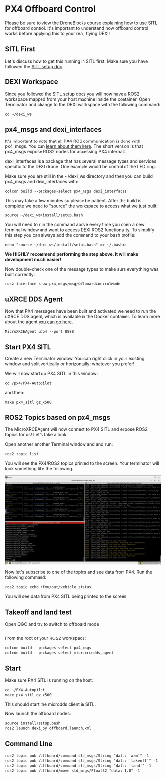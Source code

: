 # PX4 Offboard Control

Please be sure to view the DroneBlocks course explaining how to use SITL for offboard control. It's important to understand how offboard control works before applying this to your real, flying DEXI!

## SITL First

Let's discuss how to get this running in SITL first. Make sure you have followed the [SITL setup doc](sitl.md).

## DEXI Workspace

Since you followed the SITL setup docs you will now have a ROS2 workspace mapped from your host machine inside the container. Open Terminator and change to the DEXI workspace with the following command:

```
cd ~/dexi_ws
```

## px4_msgs and dexi_interfaces

It's important to note that all PX4 ROS communication is done with px4_msgs. You can [learn about them here](https://github.com/PX4/px4_msgs). The short version is that px4_msgs expose ROS2 nodes for accessing PX4 internals.

dexi_interfaces is a package that has several message types and services specific to the DEXI drone. One example would be control of the LED ring.

Make sure you are still in the ~/dexi_ws directory and then you can build px4_msgs and dexi_interfaces with:

```
colcon build --packages-select px4_msgs dexi_interfaces
```

This may take a few minutes so please be patient. After the build is complete we need to "source" the workspace to access what we just built:

```
source ~/dexi_ws/install/setup.bash
```

You will need to run the command above every time you open a new terminal window and want to access DEXI ROS2 functionality. To simplify this step you can always add the command to your bash profile:

```
echo "source ~/dexi_ws/install/setup.bash" >> ~/.bashrc
```

**We HIGHLY recommend performing the step above. It will make development much easier!**

Now double-check one of the message types to make sure everything was built correctly:

```
ros2 interface show px4_msgs/msg/OffboardControlMode
```

## uXRCE DDS Agent

Now that PX4 messages have been built and activated we need to run the uXRCE DDS agent, which is available in the Docker container. To learn more about the agent [you can go here](https://docs.px4.io/main/en/middleware/uxrce_dds.html).

```
MicroXRCEAgent udp4 --port 8888
```

## Start PX4 SITL

Create a new Terminator window. You can right click in your existing window and split vertically or horizontally: whatever you prefer!

We will now start up PX4 SITL in this window:

```
cd /px4/PX4-Autopilot
```

and then:

```
make px4_sitl gz_x500
```

## ROS2 Topics based on px4_msgs

The MicroXRCEAgent will now connect to PX4 SITL and expose ROS2 topics for us! Let's take a look.

Open another another Terminal window and and run:

```
ros2 topic list
```

You will see the PX4/ROS2 topics printed to the screen. Your terminator will look something like the following.

![Sample checkerboard](./assets/terminator_offboard.png)

Now let's subscribe to one of the topics and see data from PX4. Run the following command:

```
ros2 topic echo /fmu/out/vehicle_status
```

You will see data from PX4 SITL being printed to the screen. 

## Takeoff and land test

Open QGC and try to switch to offboard mode 



##
From the root of your ROS2 workspace:

```
colcon build --packages-select px4_msgs
colcon build --packages-select microxrcedds_agent
```

## Start

Make sure PX4 SITL is running on the host:

```
cd ~/PX4-Autopilot
make px4_sitl gz_x500
```

This should start the microdds client in SITL.

Now launch the offboard nodes:

```
source install/setup.bash
ros2 launch dexi_py offboard.launch.xml
```

## Command Line
```
ros2 topic pub /offboard/command std_msgs/String "data: 'arm'" -1
ros2 topic pub /offboard/command std_msgs/String "data: 'takeoff'" -1
ros2 topic pub /offboard/command std_msgs/String "data: 'land'" -1
ros2 topic pub /offboard/move std_msgs/Float32 "data: 1.0" -1
```
